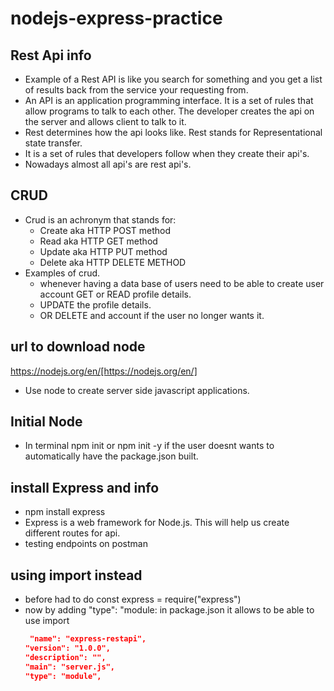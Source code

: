 # nodejs-express-practice
## Rest Api info
- Example of a Rest API is like you search for something and you get a list of results back from the service your requesting from. 
- An API is an application programming interface. It is a set of rules that allow programs to talk to each other. The developer creates the api on the server and allows client to talk to it.
- Rest determines how the api looks like. Rest stands for Representational state transfer.
- It is a set of rules that developers follow when 
they create their api's.
- Nowadays almost all api's are rest api's.
## CRUD 
- Crud is an achronym that stands for:
    - Create aka HTTP POST method
    - Read aka HTTP GET method
    - Update aka HTTP PUT method
    - Delete aka HTTP DELETE METHOD
- Examples of crud.
    - whenever having a data base of users need to be able to create user account GET or READ profile details. 
    - UPDATE the profile details. 
    - OR DELETE and account if the user no longer wants it.
## url to download node
https://nodejs.org/en/[https://nodejs.org/en/]
- Use node to create server side javascript applications.
## Initial Node
- In terminal npm init or npm init -y if the user doesnt wants to automatically have the package.json built.
## install Express and info
- npm install express
- Express is a web framework for Node.js. This will help us create different routes for api.
- testing endpoints on postman
## using import instead 
- before had to do const express = require("express")
- now by adding "type": "module: in package.json it allows to be able to use import
    ```json
     "name": "express-restapi",
  "version": "1.0.0",
  "description": "",
  "main": "server.js",
  "type": "module",
    ```
